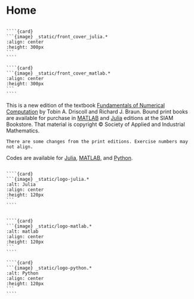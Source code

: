 # Home

`````{grid}

````{card}
```{image} _static/front_cover_julia.*
:align: center
:height: 300px
``` 
````

````{card}
```{image} _static/front_cover_matlab.*
:align: center
:height: 300px
``` 
````
`````

This is a new edition of the textbook [Fundamentals of Numerical Computation](https://tobydriscoll.net/FNC) by Tobin A. Driscoll and Richard J. Braun. Bound print books are available for purchase in [MATLAB](https://epubs.siam.org/doi/10.1137/1.9781611975086) and [Julia](https://epubs.siam.org/doi/10.1137/1.9781611977011) editions at the SIAM Bookstore. That material is copyright © Society of Applied and Industrial Mathematics. 

```{warning}
There are some changes from the print editions. Exercise numbers may not align. 
```

Codes are available for [Julia](#section-setup-julia), [MATLAB](#section-setup-matlab), and [Python](#section-setup-python).

`````{grid}

````{card}
```{image} _static/logo-julia.*
:alt: Julia
:align: center
:height: 120px
``` 
````


````{card}
```{image} _static/logo-matlab.*
:alt: matlab
:align: center
:height: 120px
``` 
````

````{card}
```{image} _static/logo-python.*
:alt: Python
:align: center
:height: 120px
``` 
````

`````


<!-- 
## Usage tips

```{figure} _static/usage.mp4"
Using this book.
```

- @section-setup-julia -->
